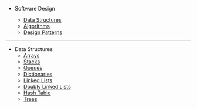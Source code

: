 - Software Design

  - [Data Structures](./data-structures/index.md "Data Structures")
  - [Algorithms](./algorithms/index.md "Algorithms")
  - [Design Patterns](./design-patterns/index.md "Design Patterns")

---

- Data Structures
  - [Arrays](./data-structures/arrays.md "Arrays")
  - [Stacks](./data-structures/stacks.md "Stacks")
  - [Queues](./data-structures/queues.md "Queues")
  - [Dictionaries](./data-structures/dictionaries.md "Dictionaries")
  - [Linked Lists](./data-structures/linked-lists.md "Linked Lists")
  - [Doubly Linked Lists](./data-structures/doubly-linked-lists.md "Doubly Linked Lists")
  - [Hash Table](./data-structures/hash-tables.md "Hash tables")
  - [Trees](./data-structures/trees.md "Trees")
